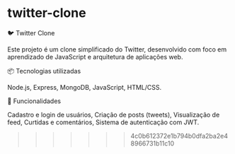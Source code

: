 
# twitter-clone

🐦 Twitter Clone

Este projeto é um clone simplificado do Twitter, desenvolvido com foco em aprendizado de JavaScript e arquitetura de aplicações web.

📦 Tecnologias utilizadas

Node.js,
Express,
MongoDB,
JavaScript,
HTML/CSS.

🚀 Funcionalidades

Cadastro e login de usuários,
Criação de posts (tweets),
Visualização de feed,
Curtidas e comentários,
Sistema de autenticação com JWT.
>>>>>>> 4c0b612372e1b794b0dfa2ba2e48966731b11c10
